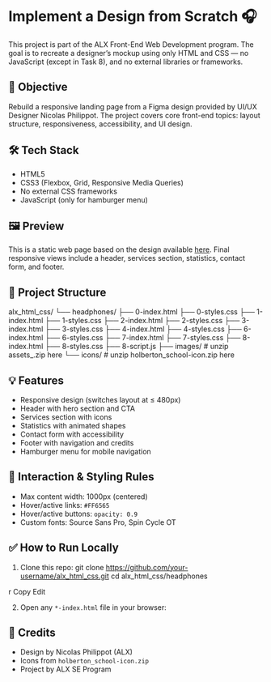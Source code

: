 # Implement a Design from Scratch 🎧

This project is part of the ALX Front-End Web Development program. The goal is to recreate a designer’s mockup using only HTML and CSS — no JavaScript (except in Task 8), and no external libraries or frameworks.

## 📌 Objective

Rebuild a responsive landing page from a Figma design provided by UI/UX Designer Nicolas Philippot. The project covers core front-end topics: layout structure, responsiveness, accessibility, and UI design.

## 🛠 Tech Stack

- HTML5
- CSS3 (Flexbox, Grid, Responsive Media Queries)
- No external CSS frameworks
- JavaScript (only for hamburger menu)

## 🖼 Preview

This is a static web page based on the design available [here](https://www.figma.com/). Final responsive views include a header, services section, statistics, contact form, and footer.

## 🧱 Project Structure
alx_html_css/
└── headphones/
├── 0-index.html
├── 0-styles.css
├── 1-index.html
├── 1-styles.css
├── 2-index.html
├── 2-styles.css
├── 3-index.html
├── 3-styles.css
├── 4-index.html
├── 4-styles.css
├── 6-index.html
├── 6-styles.css
├── 7-index.html
├── 7-styles.css
├── 8-index.html
├── 8-styles.css
├── 8-script.js
├── images/ # unzip assets_.zip here
└── icons/ # unzip holberton_school-icon.zip here



## 💡 Features

- Responsive design (switches layout at ≤ 480px)
- Header with hero section and CTA
- Services section with icons
- Statistics with animated shapes
- Contact form with accessibility
- Footer with navigation and credits
- Hamburger menu for mobile navigation

## 🧪 Interaction & Styling Rules

- Max content width: 1000px (centered)
- Hover/active links: `#FF6565`
- Hover/active buttons: `opacity: 0.9`
- Custom fonts: Source Sans Pro, Spin Cycle OT

## ✅ How to Run Locally

1. Clone this repo:
git clone https://github.com/your-username/alx_html_css.git
cd alx_html_css/headphones

r
Copy
Edit

2. Open any `*-index.html` file in your browser:

## 📣 Credits

- Design by Nicolas Philippot (ALX)
- Icons from `holberton_school-icon.zip`
- Project by ALX SE Program

